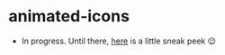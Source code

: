 # animated-icons
- In progress. Until there, [here](https://codepen.io/ivanaugustobd/pen/gXOxQL?editors=0100) is a little sneak peek :wink:
